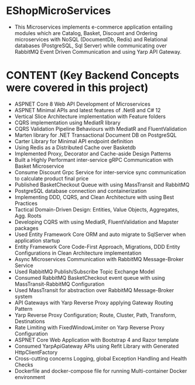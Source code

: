 # EShopMicroServices
- This Microservices implements e-commerce application entailing modules which are Catalog, Basket, Discount and Ordering microservices with NoSQL (DocumentDb, Redis) and Relational databases (PostgreSQL, Sql Server) while communicating over RabbitMQ Event Driven Communication and using Yarp API Gateway.

# CONTENT (Key Backend Concepts were covered in this project)
- ASPNET Core 8 Web API Development of Microservices
- ASPNET Minimal APIs and latest features of .Net8 and C# 12
- Vertical Slice Architecture implementation with Feature folders
- CQRS implementation using MediatR library
- CQRS Validation Pipeline Behaviours with MediatR and FluentValidation
- Marten library for .NET Transactional Document DB on PostgreSQL
- Carter Library for Minimal API endpoint definition
- Using Redis as a Distributed Cache over Basketdb
- Implemented Proxy, Decorator and Cache-aside Design Patterns
- Built a Highly Performant inter-service gRPC Communication with Basket Microservice
- Consume Discount Grpc Service for inter-service sync communication to calculate product final price
- Published BasketCheckout Queue with using MassTransit and RabbitMQ
- PostgreSQL database connection and containerization
- Implementing DDD, CQRS, and Clean Architecture with using Best Practices
- Tactical Domain-Driven Design: Entities, Value Objects, Aggregates, Agg. Roots
- Developing CQRS with using MediatR, FluentValidation and Mapster packages
- Used Entity Framework Core ORM and auto migrate to SqlServer when application startup
- Entity Framework Core Code-First Approach, Migrations, DDD Entity Configurations in Clean Architecture implementation
- Async Microservices Communication with RabbitMQ Message-Broker Service
- Used RabbitMQ Publish/Subscribe Topic Exchange Model
- Consumed RabbitMQ BasketCheckout event queue with using MassTransit-RabbitMQ Configuration
- Used MassTransit for abstraction over RabbitMQ Message-Broker system
- API Gateways with Yarp Reverse Proxy applying Gateway Routing Pattern
- Yarp Reverse Proxy Configuration; Route, Cluster, Path, Transform, Destinations
- Rate Limiting with FixedWindowLimiter on Yarp Reverse Proxy Configuration
- ASPNET Core Web Application with Bootstrap 4 and Razor template
- Consumed YarpApiGateway APIs using Refit Library with Generated HttpClientFactory
- Cross-cutting concerns Logging, global Exception Handling and Health Checks
- Dockerfile and docker-compose file for running Multi-container Docker environment
